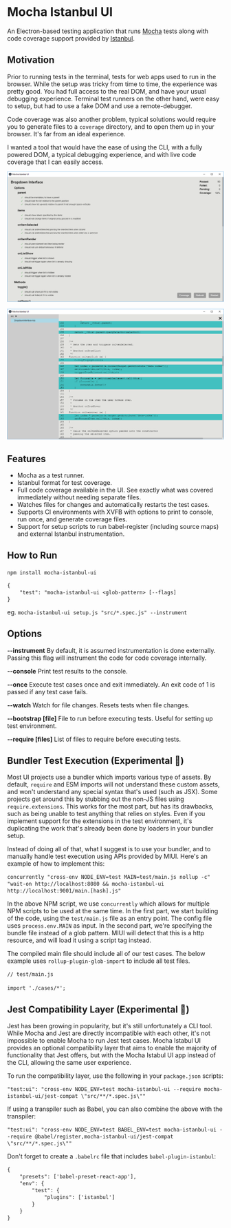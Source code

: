 # Mocha Istanbul UI

An Electron-based testing application that runs [Mocha](https://mochajs.org/) tests along with code coverage support provided by [Istanbul](https://istanbul.js.org/).

## Motivation

Prior to running tests in the terminal, tests for web apps used to run in the browser. While the setup was tricky from time to time, the experience was pretty good. You had full access to the real DOM, and have your usual debugging experience. Terminal test runners on the other hand, were easy to setup, but had to use a fake DOM and use a remote-debugger. 

Code coverage was also another problem, typical solutions would require you to generate files to a ```coverage``` directory, and to open them up in your browser. It's far from an ideal experience.

I wanted a tool that would have the ease of using the CLI, with a fully powered DOM, a typical debugging experience, and with live code coverage that I can easily access. 

![Reporter](docs/reporter.png)

![Coverage](docs/coverage.png)

## Features

* Mocha as a test runner.
* Istanbul format for test coverage.
* Full code coverage available in the UI. See exactly what was covered immediately without needing separate files.
* Watches files for changes and automatically restarts the test cases.
* Supports CI environments with XVFB with options to print to console, run once, and generate coverage files.
* Support for setup scripts to run babel-register (including source maps) and external Istanbul instrumentation.

## How to Run

```npm install mocha-istanbul-ui```

```
{
    "test": "mocha-istanbul-ui <glob-pattern> [--flags]
} 
```

eg. ```mocha-istanbul-ui setup.js "src/*.spec.js" --instrument```

## Options

**--instrument** By default, it is assumed instrumentation is done externally. Passing this flag will instrument the code for code coverage internally.

**--console** Print test results to the console.

**--once** Execute test cases once and exit immediately. An exit code of 1 is passed if any test case fails.

**--watch** Watch for file changes. Resets tests when file changes.

**--bootstrap [file]** File to run before executing tests. Useful for setting up test environment.

**--require [files]** List of files to require before executing tests.

## Bundler Test Execution (Experimental 🧪)

Most UI projects use a bundler which imports various type of assets. By default, ```require``` and ESM imports will not understand these custom assets, and won't understand any special syntax that's used (such as JSX). Some projects get around this by stubbing out the non-JS files using ```require.extensions```. This works for the most part, but has its drawbacks, such as being unable to test anything that relies on styles. Even if you implement support for the extensions in the test environment, it's duplicating the work that's already been done by loaders in your bundler setup.

Instead of doing all of that, what I suggest is to use your bundler, and to manually handle test execution using APIs provided by MIUI. Here's an example of how to implement this:

```
concurrently "cross-env NODE_ENV=test MAIN=test/main.js nollup -c" "wait-on http://localhost:8080 && mocha-istanbul-ui http://localhost:9001/main.[hash].js"
```

In the above NPM script, we use ```concurrently``` which allows for multiple NPM scripts to be used at the same time. In the first part, we start building of the code, using the ```test/main.js``` file as an entry point. The config file uses ```process.env.MAIN``` as input. In the second part, we're specifying the bundle file instead of a glob pattern. MIUI will detect that this is a http resource, and will load it using a script tag instead.

The compiled main file should include all of our test cases. The below example uses ```rollup-plugin-glob-import``` to include all test files.

```
// test/main.js

import './cases/*';
```

## Jest Compatibility Layer (Experimental 🧪)

Jest has been growing in popularity, but it's still unfortunately a CLI tool. While Mocha and Jest are directly incompatible with each other, it's not impossible to enable Mocha to run Jest test cases. Mocha Istabul UI provides an optional compatibility layer that aims to enable the majority of functionality that Jest offers, but with the Mocha Istabul UI app instead of the CLI, allowing the same user experience. 

To run the compatibility layer, use the following in your ```package.json``` scripts:

```
"test:ui": "cross-env NODE_ENV=test mocha-istanbul-ui --require mocha-istanbul-ui/jest-compat \"src/**/*.spec.js\""
```

If using a transpiler such as Babel, you can also combine the above with the transpiler:

```
"test:ui": "cross-env NODE_ENV=test BABEL_ENV=test mocha-istanbul-ui --require @babel/register,mocha-istanbul-ui/jest-compat \"src/**/*.spec.js\""
```

Don't forget to create a ```.babelrc``` file that includes ```babel-plugin-istanbul```:

```
{
    "presets": ['babel-preset-react-app'],
    "env": {
        "test": {
            "plugins": ['istanbul']
        }
    }
}
```